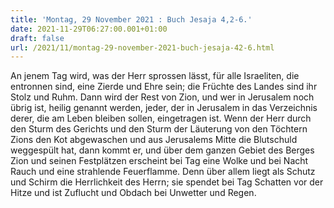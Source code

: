 ```yaml
---
title: 'Montag, 29 November 2021 : Buch Jesaja 4,2-6.'
date: 2021-11-29T06:27:00.001+01:00
draft: false
url: /2021/11/montag-29-november-2021-buch-jesaja-42-6.html
---
```


An jenem Tag wird, was der Herr sprossen lässt, für alle Israeliten, die entronnen sind, eine Zierde und Ehre sein; die Früchte des Landes sind ihr Stolz und Ruhm. Dann wird der Rest von Zion, und wer in Jerusalem noch übrig ist, heilig genannt werden, jeder, der in Jerusalem in das Verzeichnis derer, die am Leben bleiben sollen, eingetragen ist. Wenn der Herr durch den Sturm des Gerichts und den Sturm der Läuterung von den Töchtern Zions den Kot abgewaschen und aus Jerusalems Mitte die Blutschuld weggespült hat, dann kommt er, und über dem ganzen Gebiet des Berges Zion und seinen Festplätzen erscheint bei Tag eine Wolke und bei Nacht Rauch und eine strahlende Feuerflamme. Denn über allem liegt als Schutz und Schirm die Herrlichkeit des Herrn; sie spendet bei Tag Schatten vor der Hitze und ist Zuflucht und Obdach bei Unwetter und Regen.